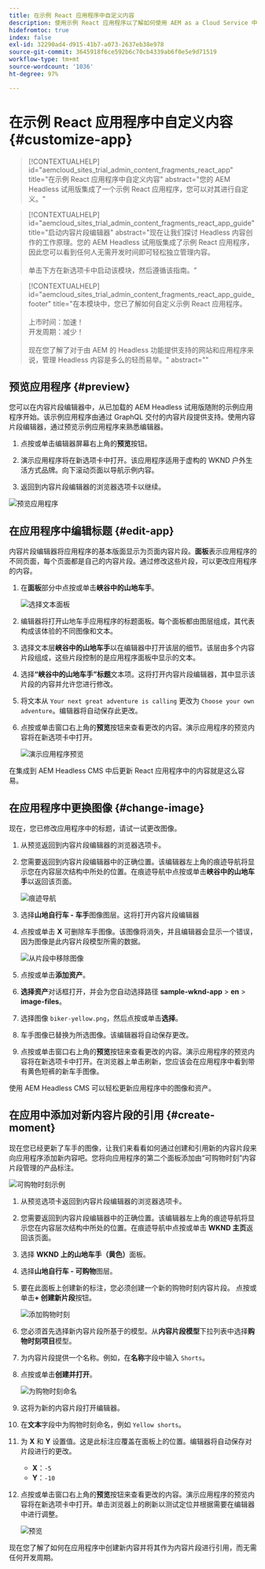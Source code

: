 ```yaml
---
title: 在示例 React 应用程序中自定义内容
description: 使用示例 React 应用程序以了解如何使用 AEM as a Cloud Service 中的 Headless 功能集自定义内容。
hidefromtoc: true
index: false
exl-id: 32290ad4-d915-41b7-a073-2637eb38e978
source-git-commit: 3645918f6ce592b6c70cb4339ab6f0e5e9d71519
workflow-type: tm+mt
source-wordcount: '1036'
ht-degree: 97%

---
```



# 在示例 React 应用程序中自定义内容 {#customize-app}

>[!CONTEXTUALHELP]
>id="aemcloud_sites_trial_admin_content_fragments_react_app"
>title="在示例 React 应用程序中自定义内容"
>abstract="您的 AEM Headless 试用版集成了一个示例 React 应用程序，您可以对其进行自定义。"

>[!CONTEXTUALHELP]
>id="aemcloud_sites_trial_admin_content_fragments_react_app_guide"
>title="启动内容片段编辑器"
>abstract="现在让我们探讨 Headless 内容创作的工作原理。您的 AEM Headless 试用版集成了示例 React 应用程序，因此您可以看到任何人无需开发时间即可轻松独立管理内容。<br><br>单击下方在新选项卡中启动该模块，然后遵循该指南。"

>[!CONTEXTUALHELP]
>id="aemcloud_sites_trial_admin_content_fragments_react_app_guide_footer"
>title="在本模块中，您已了解如何自定义示例 React 应用程序。<br><br>上市时间：加速！<br>开发周期：减少！<br><br>现在您了解了对于由 AEM 的 Headless 功能提供支持的网站和应用程序来说，管理 Headless 内容是多么的轻而易举。"
>abstract=""

## 预览应用程序 {#preview}

您可以在内容片段编辑器中，从已加载的 AEM Headless 试用版随附的示例应用程序开始。该示例应用程序由通过 GraphQL 交付的内容片段提供支持。使用内容片段编辑器，通过预览示例应用程序来熟悉编辑器。

1. 点按或单击编辑器屏幕右上角的&#x200B;**预览**&#x200B;按钮。

1. 演示应用程序将在新选项卡中打开。该应用程序适用于虚构的 WKND 户外生活方式品牌。向下滚动页面以导航示例内容。

1. 返回到内容片段编辑器的浏览器选项卡以继续。

![预览应用程序](assets/do-not-localize/preview-app-1.png)

## 在应用程序中编辑标题 {#edit-app}

内容片段编辑器将应用程序的基本版面显示为页面内容片段。**面板**&#x200B;表示应用程序的不同页面，每个页面都是自己的内容片段。通过修改这些片段，可以更改应用程序的内容。

1. 在&#x200B;**面板**&#x200B;部分中点按或单击&#x200B;**峡谷中的山地车手**。

   ![选择文本面板](assets/do-not-localize/edit-header-1.png)

1. 编辑器将打开山地车手应用程序的标题面板。每个面板都由图层组成，其代表构成该体验的不同图像和文本。

1. 选择文本层&#x200B;**峡谷中的山地车手**&#x200B;以在编辑器中打开该层的细节。该层由多个内容片段组成，这些片段控制的是应用程序面板中显示的文本。

1. 选择&#x200B;**“峡谷中的山地车手”标题**&#x200B;文本项。这将打开内容片段编辑器，其中显示该片段的内容并允许您进行修改。

1. 将文本从 `Your next great adventure is calling` 更改为 `Choose your own adventure`。编辑器将自动保存此更改。

1. 点按或单击窗口右上角的&#x200B;**预览**&#x200B;按钮来查看更改的内容。演示应用程序的预览内容将在新选项卡中打开。

   ![演示应用程序预览](assets/do-not-localize/edit-header-5-6.png)

在集成到 AEM Headless CMS 中后更新 React 应用程序中的内容就是这么容易。

## 在应用程序中更换图像 {#change-image}

现在，您已修改应用程序中的标题，请试一试更改图像。

1. 从预览返回到内容片段编辑器的浏览器选项卡。

1. 您需要返回到内容片段编辑器中的正确位置。该编辑器左上角的痕迹导航将显示您在内容层次结构中所处的位置。在痕迹导航中点按或单击&#x200B;**峡谷中的山地车手**&#x200B;以返回该页面。

   ![痕迹导航](assets/do-not-localize/swap-image-2.png)

1. 选择&#x200B;**山地自行车 - 车手**&#x200B;图像图层。这将打开内容片段编辑器

1. 点按或单击 **X** 可删除车手图像。该图像将消失，并且编辑器会显示一个错误，因为图像是此内容片段模型所需的数据。

   ![从片段中移除图像](assets/do-not-localize/swap-image-4.png)

1. 点按或单击&#x200B;**添加资产**。

1. **选择资产**&#x200B;对话框打开，并会为您自动选择路径 **sample-wknd-app** > **en** > **image-files**。

1. 选择图像 `biker-yellow.png`，然后点按或单击&#x200B;**选择**。

1. 车手图像已替换为所选图像。该编辑器将自动保存更改。

1. 点按或单击窗口右上角的&#x200B;**预览**&#x200B;按钮来查看更改的内容。演示应用程序的预览内容将在新选项卡中打开。在浏览器上单击刷新，您应该会在应用程序中看到带有黄色短裤的新车手图像。

使用 AEM Headless CMS 可以轻松更新应用程序中的图像和资产。

## 在应用中添加对新内容片段的引用 {#create-moment}

现在您已经更新了车手的图像，让我们来看看如何通过创建和引用新的内容片段来向应用程序添加新内容吧。您将向应用程序的第二个面板添加由“可购物时刻”内容片段管理的产品标注。

![可购物时刻示例](assets/do-not-localize/example-shoppable-moment.png)

1. 从预览选项卡返回到内容片段编辑器的浏览器选项卡。

1. 您需要返回到内容片段编辑器中的正确位置。该编辑器左上角的痕迹导航将显示您在内容层次结构中所处的位置。在痕迹导航中点按或单击 **WKND 主页**&#x200B;返回该页面。

1. 选择 **WKND 上的山地车手（黄色）**&#x200B;面板。

1. 选择&#x200B;**山地自行车 - 可购物**&#x200B;图层。

1. 要在此面板上创建新的标注，您必须创建一个新的购物时刻内容片段。 点按或单击&#x200B;**+ 创建新片段**&#x200B;按钮。

   ![添加购物时刻](assets/do-not-localize/add-reference-1-5.png)

1. 您必须首先选择新内容片段所基于的模型。从&#x200B;**内容片段模型**&#x200B;下拉列表中选择&#x200B;**购物时刻项目**&#x200B;模型。

1. 为内容片段提供一个名称。例如，在&#x200B;**名称**&#x200B;字段中输入 `Shorts`。

1. 点按或单击&#x200B;**创建并打开**。

   ![为购物时刻命名](assets/do-not-localize/add-reference-6-7-8.png)

1. 这将为新的内容片段打开编辑器。

1. 在&#x200B;**文本**&#x200B;字段中为购物时刻命名，例如 `Yellow shorts`。

1. 为 **X** 和 **Y** 设置值。这是此标注应覆盖在面板上的位置。编辑器将自动保存对片段进行的更改。

   * **X**：`-5`
   * **Y**：`-10`

1. 点按或单击窗口右上角的&#x200B;**预览**&#x200B;按钮来查看更改的内容。演示应用程序的预览内容将在新选项卡中打开。单击浏览器上的刷新以测试定位并根据需要在编辑器中进行调整。

   ![预览](assets/do-not-localize/add-reference-10-11-12.png)

现在您了解了如何在应用程序中创建新内容并将其作为内容片段进行引用，而无需任何开发周期。
